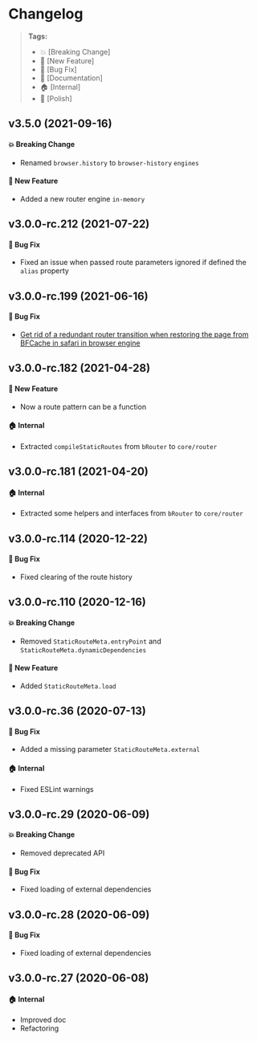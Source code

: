 Changelog
=========

> **Tags:**
> - :boom:       [Breaking Change]
> - :rocket:     [New Feature]
> - :bug:        [Bug Fix]
> - :memo:       [Documentation]
> - :house:      [Internal]
> - :nail_care:  [Polish]

## v3.5.0 (2021-09-16)

#### :boom: Breaking Change

* Renamed `browser.history` to `browser-history` `engines`

#### :rocket: New Feature

* Added a new router engine `in-memory`

## v3.0.0-rc.212 (2021-07-22)

#### :bug: Bug Fix

* Fixed an issue when passed route parameters ignored if defined the `alias` property

## v3.0.0-rc.199 (2021-06-16)

#### :bug: Bug Fix

* [Get rid of a redundant router transition when restoring the page from BFCache in safari in browser engine](https://github.com/V4Fire/Client/issues/552)

## v3.0.0-rc.182 (2021-04-28)

#### :rocket: New Feature

* Now a route pattern can be a function

#### :house: Internal

* Extracted `compileStaticRoutes` from `bRouter` to `core/router`

## v3.0.0-rc.181 (2021-04-20)

#### :house: Internal

* Extracted some helpers and interfaces from `bRouter` to `core/router`

## v3.0.0-rc.114 (2020-12-22)

#### :bug: Bug Fix

* Fixed clearing of the route history

## v3.0.0-rc.110 (2020-12-16)

#### :boom: Breaking Change

* Removed `StaticRouteMeta.entryPoint` and `StaticRouteMeta.dynamicDependencies`

#### :rocket: New Feature

* Added `StaticRouteMeta.load`

## v3.0.0-rc.36 (2020-07-13)

#### :bug: Bug Fix

* Added a missing parameter `StaticRouteMeta.external`

#### :house: Internal

* Fixed ESLint warnings

## v3.0.0-rc.29 (2020-06-09)

#### :boom: Breaking Change

* Removed deprecated API

#### :bug: Bug Fix

* Fixed loading of external dependencies

## v3.0.0-rc.28 (2020-06-09)

#### :bug: Bug Fix

* Fixed loading of external dependencies

## v3.0.0-rc.27 (2020-06-08)

#### :house: Internal

* Improved doc
* Refactoring
